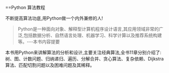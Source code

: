 ==Python 算法教程

不断提高算法功底,用Python做一个内外兼修的人!

> Python是一种面向对象、解释型计算机程序设计语言,其应用领域非常的广泛,包括数据分析、自然语言处理、机器学习、科学计算以及推荐系统构建等。---本书内容提要

本书用Python来讲解算法的分析和设计,主要关注经典算法,全书11章分别介绍了:树、图、计数问题、归纳递归、遍历、分解合并、贪心算法、复杂依赖、Dijkstra算法、匹配切割问题以及困难问题及其稀释。
